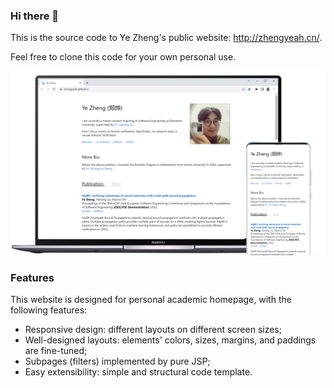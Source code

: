 ### Hi there 👋

This is the source code to Ye Zheng's public website: http://zhengyeah.cn/. 

Feel free to clone this code for your own personal use.

![](/images/screen-webiste.png)

### Features

This website is designed for personal academic homepage, with the following features:

* Responsive design: different layouts on different screen sizes;
* Well-designed layouts: elements' colors, sizes, margins, and paddings are fine-tuned;
* Subpages (filters) implemented by pure JSP;
* Easy extensibility: simple and structural code template. 


<!--
**ZhengYeah/ZhengYeah** is a ✨ _special_ ✨ repository because its `README.md` (this file) appears on your GitHub profile.

Here are some ideas to get you started:

- 🔭 I’m currently working on ...
- 🌱 I’m currently learning ...
- 👯 I’m looking to collaborate on ...
- 🤔 I’m looking for help with ...
- 💬 Ask me about ...
- 📫 How to reach me: ...
- 😄 Pronouns: ...
- ⚡ Fun fact: ...
-->
